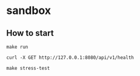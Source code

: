 # sandbox

## How to start

```shell
make run
```

```shell
curl -X GET http://127.0.0.1:8080/api/v1/health
```

```shell
make stress-test
```